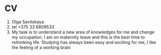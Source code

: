 # CV

1. Olga Savitskaya
2. tel +375 33 6809533  
3. My task is to understand a new area of knowledges for me and change my occupation. I am on maternity leave and this is the best time to rethinking life. Studying has always been easy and exciting for me, I like the feeling of a working brain
